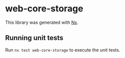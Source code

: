 # web-core-storage

This library was generated with [Nx](https://nx.dev).

## Running unit tests

Run `nx test web-core-storage` to execute the unit tests.
